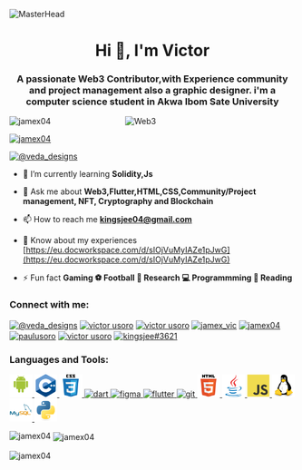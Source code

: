 ![MasterHead](https://media.istockphoto.com/id/864445062/photo/colorful-hexagon-background.jpg?s=612x612&w=0&k=20&c=NWjkJFE9L-nsYm0iBe-3xL7uxVvaI8ZYAfd6wbXM7WE= 
)
<h1 align="center">Hi 👋, I'm Victor</h1>
<h3 align="center">A passionate Web3 Contributor,with Experience community and project management also a graphic designer. i'm a computer science student in Akwa Ibom Sate University</h3>
<img align="right" alt="Web3" width="300" src="https://media.istockphoto.com/id/1250128747/vector/skull-icons-robot-dj-with-headphones-and-hands-halftone-neon-color-background.jpg?s=612x612&w=0&k=20&c=8DNWh3D_6MAFiJfdNd0EJUDa8mYrU3wmww0YQ-Mv-K8=">

<p align="left"> <img src="https://komarev.com/ghpvc/?username=jamex04&label=Profile%20views&color=0e75b6&style=flat" alt="jamex04" /> </p>

<p align="left"> <a href="https://github.com/ryo-ma/github-profile-trophy"><img src="https://github-profile-trophy.vercel.app/?username=jamex04" alt="jamex04" /></a> </p>

<p align="left"> <a href="https://twitter.com/@veda_designs" target="blank"><img src="https://img.shields.io/twitter/follow/@veda_designs?logo=twitter&style=for-the-badge" alt="@veda_designs" /></a> </p>

- 🌱 I’m currently learning **Solidity,Js**

- 💬 Ask me about **Web3,Flutter,HTML,CSS,Community/Project management, NFT, Cryptography and Blockchain**

- 📫 How to reach me **kingsjee04@gmail.com**

- 📄 Know about my experiences [https://eu.docworkspace.com/d/sIOjVuMyIAZe1pJwG](https://eu.docworkspace.com/d/sIOjVuMyIAZe1pJwG)

- ⚡ Fun fact **Gaming ⚽ Football 🌱 Research 💻 Programmming 📖 Reading**

<h3 align="left">Connect with me:</h3>
<p align="left">
<a href="https://twitter.com/@veda_designs" target="blank"><img align="center" src="https://raw.githubusercontent.com/rahuldkjain/github-profile-readme-generator/master/src/images/icons/Social/twitter.svg" alt="@veda_designs" height="30" width="40" /></a>
<a href="https://linkedin.com/in/victor usoro" target="blank"><img align="center" src="https://raw.githubusercontent.com/rahuldkjain/github-profile-readme-generator/master/src/images/icons/Social/linked-in-alt.svg" alt="victor usoro" height="30" width="40" /></a>
<a href="https://fb.com/victor usoro" target="blank"><img align="center" src="https://raw.githubusercontent.com/rahuldkjain/github-profile-readme-generator/master/src/images/icons/Social/facebook.svg" alt="victor usoro" height="30" width="40" /></a>
<a href="https://instagram.com/jamex_vic" target="blank"><img align="center" src="https://raw.githubusercontent.com/rahuldkjain/github-profile-readme-generator/master/src/images/icons/Social/instagram.svg" alt="jamex_vic" height="30" width="40" /></a>
<a href="https://dribbble.com/jamex04" target="blank"><img align="center" src="https://raw.githubusercontent.com/rahuldkjain/github-profile-readme-generator/master/src/images/icons/Social/dribbble.svg" alt="jamex04" height="30" width="40" /></a>
<a href="https://medium.com/paulusoro" target="blank"><img align="center" src="https://raw.githubusercontent.com/rahuldkjain/github-profile-readme-generator/master/src/images/icons/Social/medium.svg" alt="paulusoro" height="30" width="40" /></a>
<a href="https://www.youtube.com/c/victor usoro" target="blank"><img align="center" src="https://raw.githubusercontent.com/rahuldkjain/github-profile-readme-generator/master/src/images/icons/Social/youtube.svg" alt="victor usoro" height="30" width="40" /></a>
<a href="https://discord.gg/kingsjee#3621" target="blank"><img align="center" src="https://raw.githubusercontent.com/rahuldkjain/github-profile-readme-generator/master/src/images/icons/Social/discord.svg" alt="kingsjee#3621" height="30" width="40" /></a>
</p>

<h3 align="left">Languages and Tools:</h3>
<p align="left"> <a href="https://developer.android.com" target="_blank" rel="noreferrer"> <img src="https://raw.githubusercontent.com/devicons/devicon/master/icons/android/android-original-wordmark.svg" alt="android" width="40" height="40"/> </a> <a href="https://www.w3schools.com/cpp/" target="_blank" rel="noreferrer"> <img src="https://raw.githubusercontent.com/devicons/devicon/master/icons/cplusplus/cplusplus-original.svg" alt="cplusplus" width="40" height="40"/> </a> <a href="https://www.w3schools.com/css/" target="_blank" rel="noreferrer"> <img src="https://raw.githubusercontent.com/devicons/devicon/master/icons/css3/css3-original-wordmark.svg" alt="css3" width="40" height="40"/> </a> <a href="https://dart.dev" target="_blank" rel="noreferrer"> <img src="https://www.vectorlogo.zone/logos/dartlang/dartlang-icon.svg" alt="dart" width="40" height="40"/> </a> <a href="https://www.figma.com/" target="_blank" rel="noreferrer"> <img src="https://www.vectorlogo.zone/logos/figma/figma-icon.svg" alt="figma" width="40" height="40"/> </a> <a href="https://flutter.dev" target="_blank" rel="noreferrer"> <img src="https://www.vectorlogo.zone/logos/flutterio/flutterio-icon.svg" alt="flutter" width="40" height="40"/> </a> <a href="https://git-scm.com/" target="_blank" rel="noreferrer"> <img src="https://www.vectorlogo.zone/logos/git-scm/git-scm-icon.svg" alt="git" width="40" height="40"/> </a> <a href="https://www.w3.org/html/" target="_blank" rel="noreferrer"> <img src="https://raw.githubusercontent.com/devicons/devicon/master/icons/html5/html5-original-wordmark.svg" alt="html5" width="40" height="40"/> </a> <a href="https://www.java.com" target="_blank" rel="noreferrer"> <img src="https://raw.githubusercontent.com/devicons/devicon/master/icons/java/java-original.svg" alt="java" width="40" height="40"/> </a> <a href="https://developer.mozilla.org/en-US/docs/Web/JavaScript" target="_blank" rel="noreferrer"> <img src="https://raw.githubusercontent.com/devicons/devicon/master/icons/javascript/javascript-original.svg" alt="javascript" width="40" height="40"/> </a> <a href="https://www.linux.org/" target="_blank" rel="noreferrer"> <img src="https://raw.githubusercontent.com/devicons/devicon/master/icons/linux/linux-original.svg" alt="linux" width="40" height="40"/> </a> <a href="https://www.mysql.com/" target="_blank" rel="noreferrer"> <img src="https://raw.githubusercontent.com/devicons/devicon/master/icons/mysql/mysql-original-wordmark.svg" alt="mysql" width="40" height="40"/> </a> <a href="https://www.python.org" target="_blank" rel="noreferrer"> <img src="https://raw.githubusercontent.com/devicons/devicon/master/icons/python/python-original.svg" alt="python" width="40" height="40"/> </a> </p>

<p><img align="left" src="https://github-readme-stats.vercel.app/api/top-langs?username=jamex04&show_icons=true&locale=en&layout=compact" alt="jamex04" /></p>

<p>&nbsp;<img align="center" src="https://github-readme-stats.vercel.app/api?username=jamex04&show_icons=true&locale=en" alt="jamex04" /></p>

<p><img align="center" src="https://github-readme-streak-stats.herokuapp.com/?user=jamex04&" alt="jamex04" /></p>
